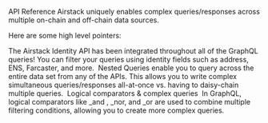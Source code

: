 API Reference
Airstack uniquely enables complex queries/responses across multiple on-chain and off-chain data sources.

Here are some high level pointers:

The Airstack Identity API has been integrated throughout all of the GraphQL queries! You can filter your queries using identity fields such as address, ENS, Farcaster, and more.
​
Nested Queries enable you to query across the entire data set from any of the APIs. This allows you to write complex simultaneous queries/responses all-at-once vs. having to daisy-chain multiple queries.
​
​Logical comparators & complex queries
​
In GraphQL, logical comparators like _and , _nor, and _or are used to combine multiple filtering conditions, allowing you to create more complex queries.
​
